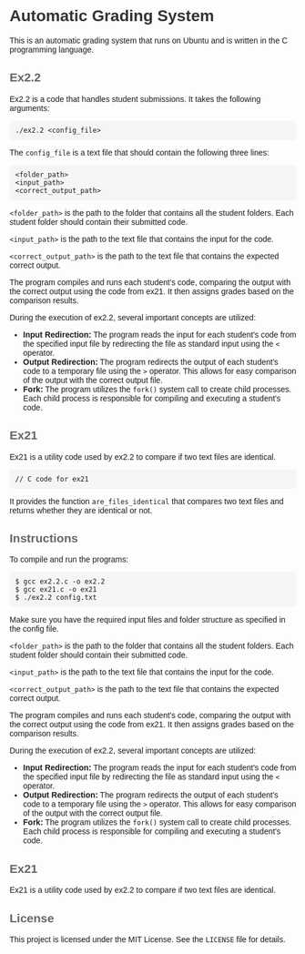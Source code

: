 <!DOCTYPE html>
<html>
<head>
  <title>Automatic Grading System</title>
  <style>
    body {
      font-family: Arial, sans-serif;
    }
    h1 {
      color: #333;
    }
    h2 {
      color: #666;
    }
    pre {
      background-color: #f5f5f5;
      padding: 10px;
      border-radius: 5px;
    }
    code {
      font-family: Consolas, monospace;
    }
  </style>
</head>
<body>
  <h1>Automatic Grading System</h1>

  <p>This is an automatic grading system that runs on Ubuntu and is written in the C programming language.</p>

  <h2>Ex2.2</h2>

  <p>Ex2.2 is a code that handles student submissions. It takes the following arguments:</p>

  <pre><code>./ex2.2 &lt;config_file&gt;</code></pre>

  <p>The <code>config_file</code> is a text file that should contain the following three lines:</p>

  <pre><code>&lt;folder_path&gt;
&lt;input_path&gt;
&lt;correct_output_path&gt;</code></pre>

  <p><code>&lt;folder_path&gt;</code> is the path to the folder that contains all the student folders. Each student folder should contain their submitted code.</p>
  <p><code>&lt;input_path&gt;</code> is the path to the text file that contains the input for the code.</p>
  <p><code>&lt;correct_output_path&gt;</code> is the path to the text file that contains the expected correct output.</p>

  <p>The program compiles and runs each student's code, comparing the output with the correct output using the code from ex21. It then assigns grades based on the comparison results.</p>

  <p>During the execution of ex2.2, several important concepts are utilized:</p>

  <ul>
    <li><strong>Input Redirection:</strong> The program reads the input for each student's code from the specified input file by redirecting the file as standard input using the <code>&lt;</code> operator.</li>
    <li><strong>Output Redirection:</strong> The program redirects the output of each student's code to a temporary file using the <code>&gt;</code> operator. This allows for easy comparison of the output with the correct output file.</li>
    <li><strong>Fork:</strong> The program utilizes the <code>fork()</code> system call to create child processes. Each child process is responsible for compiling and executing a student's code.</li>
  </ul>

  <h2>Ex21</h2>

  <p>Ex21 is a utility code used by ex2.2 to compare if two text files are identical.</p>
  
  <pre><code>// C code for ex21</code></pre>

  <p>It provides the function <code>are_files_identical</code> that compares two text files and returns whether they are identical or not.</p>

  <h2>Instructions</h2>

  <p>To compile and run the programs:</p>

  <pre><code>$ gcc ex2.2.c -o ex2.2
$ gcc ex21.c -o ex21
$ ./ex2.2 config.txt</code></pre>

  <p>Make sure you have the required input files and folder structure as specified in the config file.</p>

`<folder_path>` is the path to the folder that contains all the student folders. Each student folder should contain their submitted code.

`<input_path>` is the path to the text file that contains the input for the code.

`<correct_output_path>` is the path to the text file that contains the expected correct output.

The program compiles and runs each student's code, comparing the output with the correct output using the code from ex21. It then assigns grades based on the comparison results.

During the execution of ex2.2, several important concepts are utilized:

- **Input Redirection:** The program reads the input for each student's code from the specified input file by redirecting the file as standard input using the `<` operator.
- **Output Redirection:** The program redirects the output of each student's code to a temporary file using the `>` operator. This allows for easy comparison of the output with the correct output file.
- **Fork:** The program utilizes the `fork()` system call to create child processes. Each child process is responsible for compiling and executing a student's code.

## Ex21

Ex21 is a utility code used by ex2.2 to compare if two text files are identical.



  <h2>License</h2>

  <p>This project is licensed under the MIT License. See the <code>LICENSE</code> file for details.</p>
</body>
</html>
